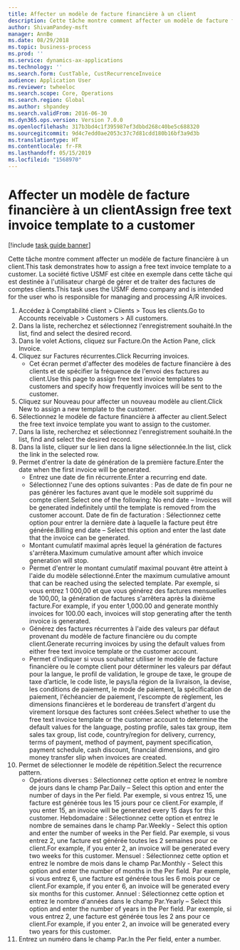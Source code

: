 ```yaml
---
title: Affecter un modèle de facture financière à un client
description: Cette tâche montre comment affecter un modèle de facture financière à un client.
author: ShivamPandey-msft
manager: AnnBe
ms.date: 08/29/2018
ms.topic: business-process
ms.prod: ''
ms.service: dynamics-ax-applications
ms.technology: ''
ms.search.form: CustTable, CustRecurrenceInvoice
audience: Application User
ms.reviewer: twheeloc
ms.search.scope: Core, Operations
ms.search.region: Global
ms.author: shpandey
ms.search.validFrom: 2016-06-30
ms.dyn365.ops.version: Version 7.0.0
ms.openlocfilehash: 317b3bd4c1f395987ef3dbbd268c40be5c688320
ms.sourcegitcommit: 9d4c7edd0ae2053c37c7d81cdd180b16bf3a9d3b
ms.translationtype: HT
ms.contentlocale: fr-FR
ms.lasthandoff: 05/15/2019
ms.locfileid: "1568970"
---
```

# <a name="assign-free-text-invoice-template-to-a-customer"></a><span data-ttu-id="61f4b-103">Affecter un modèle de facture financière à un client</span><span class="sxs-lookup"><span data-stu-id="61f4b-103">Assign free text invoice template to a customer</span></span>

[!include [task guide banner](../../includes/task-guide-banner.md)]

<span data-ttu-id="61f4b-104">Cette tâche montre comment affecter un modèle de facture financière à un client.</span><span class="sxs-lookup"><span data-stu-id="61f4b-104">This task demonstrates how to assign a free text invoice template to a customer.</span></span> <span data-ttu-id="61f4b-105">La société fictive USMF est citée en exemple dans cette tâche qui est destinée à l'utilisateur chargé de gérer et de traiter des factures de comptes clients.</span><span class="sxs-lookup"><span data-stu-id="61f4b-105">This task uses the USMF demo company and is intended for the user who is responsible for managing and processing A/R invoices.</span></span>

1. <span data-ttu-id="61f4b-106">Accédez à Comptabilité client > Clients > Tous les clients.</span><span class="sxs-lookup"><span data-stu-id="61f4b-106">Go to Accounts receivable > Customers > All customers.</span></span>
2. <span data-ttu-id="61f4b-107">Dans la liste, recherchez et sélectionnez l'enregistrement souhaité.</span><span class="sxs-lookup"><span data-stu-id="61f4b-107">In the list, find and select the desired record.</span></span>
3. <span data-ttu-id="61f4b-108">Dans le volet Actions, cliquez sur Facture.</span><span class="sxs-lookup"><span data-stu-id="61f4b-108">On the Action Pane, click Invoice.</span></span>
4. <span data-ttu-id="61f4b-109">Cliquez sur Factures récurrentes.</span><span class="sxs-lookup"><span data-stu-id="61f4b-109">Click Recurring invoices.</span></span>
    * <span data-ttu-id="61f4b-110">Cet écran permet d'affecter des modèles de facture financière à des clients et de spécifier la fréquence de l'envoi des factures au client.</span><span class="sxs-lookup"><span data-stu-id="61f4b-110">Use this page to assign free text invoice templates to customers and specify how frequently invoices will be sent to the customer.</span></span>  
5. <span data-ttu-id="61f4b-111">Cliquez sur Nouveau pour affecter un nouveau modèle au client.</span><span class="sxs-lookup"><span data-stu-id="61f4b-111">Click New to assign a new template to the customer.</span></span>
6. <span data-ttu-id="61f4b-112">Sélectionnez le modèle de facture financière à affecter au client.</span><span class="sxs-lookup"><span data-stu-id="61f4b-112">Select the free text invoice template you want to assign to the customer.</span></span>
7. <span data-ttu-id="61f4b-113">Dans la liste, recherchez et sélectionnez l'enregistrement souhaité.</span><span class="sxs-lookup"><span data-stu-id="61f4b-113">In the list, find and select the desired record.</span></span>
8. <span data-ttu-id="61f4b-114">Dans la liste, cliquer sur le lien dans la ligne sélectionnée.</span><span class="sxs-lookup"><span data-stu-id="61f4b-114">In the list, click the link in the selected row.</span></span>
9. <span data-ttu-id="61f4b-115">Permet d'entrer la date de génération de la première facture.</span><span class="sxs-lookup"><span data-stu-id="61f4b-115">Enter the date when the first invoice will be generated.</span></span>
    * <span data-ttu-id="61f4b-116">Entrez une date de fin récurrente.</span><span class="sxs-lookup"><span data-stu-id="61f4b-116">Enter a recurring end date.</span></span>  
    * <span data-ttu-id="61f4b-117">Sélectionnez l'une des options suivantes : Pas de date de fin pour ne pas générer les factures avant que le modèle soit supprimé du compte client.</span><span class="sxs-lookup"><span data-stu-id="61f4b-117">Select one of the following: No end date – Invoices will be generated indefinitely until the template is removed from the customer account.</span></span>  <span data-ttu-id="61f4b-118">Date de fin de facturation : Sélectionnez cette option pour entrer la dernière date à laquelle la facture peut être générée.</span><span class="sxs-lookup"><span data-stu-id="61f4b-118">Billing end date – Select this option and enter the last date that the invoice can be generated.</span></span>  
    * <span data-ttu-id="61f4b-119">Montant cumulatif maximal après lequel la génération de factures s'arrêtera.</span><span class="sxs-lookup"><span data-stu-id="61f4b-119">Maximum cumulative amount after which invoice generation will stop.</span></span>  
    * <span data-ttu-id="61f4b-120">Permet d'entrer le montant cumulatif maximal pouvant être atteint à l'aide du modèle sélectionné.</span><span class="sxs-lookup"><span data-stu-id="61f4b-120">Enter the maximum cumulative amount that can be reached using the selected template.</span></span> <span data-ttu-id="61f4b-121">Par exemple, si vous entrez 1 000,00 et que vous générez des factures mensuelles de 100,00, la génération de factures s'arrêtera après la dixième facture.</span><span class="sxs-lookup"><span data-stu-id="61f4b-121">For example, if you enter 1,000.00 and generate monthly invoices for 100.00 each, invoices will stop generating after the tenth invoice is generated.</span></span>  
    * <span data-ttu-id="61f4b-122">Générez des factures récurrentes à l'aide des valeurs par défaut provenant du modèle de facture financière ou du compte client.</span><span class="sxs-lookup"><span data-stu-id="61f4b-122">Generate recurring invoices by using the default values from either free text invoice template or the customer account.</span></span>  
    * <span data-ttu-id="61f4b-123">Permet d'indiquer si vous souhaitez utiliser le modèle de facture financière ou le compte client pour déterminer les valeurs par défaut pour la langue, le profil de validation, le groupe de taxe, le groupe de taxe d’article, le code liste, le pays/la région de la livraison, la devise, les conditions de paiement, le mode de paiement, la spécification de paiement, l'échéancier de paiement, l'escompte de règlement, les dimensions financières et le bordereau de transfert d'argent du virement lorsque des factures sont créées.</span><span class="sxs-lookup"><span data-stu-id="61f4b-123">Select whether to use the free text invoice template or the customer account to determine the default values for the language, posting profile, sales tax group, item sales tax group, list code, country/region for delivery, currency, terms of payment, method of payment, payment specification, payment schedule, cash discount, financial dimensions, and giro money transfer slip when invoices are created.</span></span>  
10. <span data-ttu-id="61f4b-124">Permet de sélectionner le modèle de répétition.</span><span class="sxs-lookup"><span data-stu-id="61f4b-124">Select the recurrence pattern.</span></span>
    * <span data-ttu-id="61f4b-125">Opérations diverses : Sélectionnez cette option et entrez le nombre de jours dans le champ Par.</span><span class="sxs-lookup"><span data-stu-id="61f4b-125">Daily – Select this option and enter the number of days in the Per field.</span></span> <span data-ttu-id="61f4b-126">Par exemple, si vous entrez 15, une facture est générée tous les 15 jours pour ce client.</span><span class="sxs-lookup"><span data-stu-id="61f4b-126">For example, if you enter 15, an invoice will be generated every 15 days for this customer.</span></span>  <span data-ttu-id="61f4b-127">Hebdomadaire : Sélectionnez cette option et entrez le nombre de semaines dans le champ Par.</span><span class="sxs-lookup"><span data-stu-id="61f4b-127">Weekly - Select this option and enter the number of weeks in the Per field.</span></span> <span data-ttu-id="61f4b-128">Par exemple, si vous entrez 2, une facture est générée toutes les 2 semaines pour ce client.</span><span class="sxs-lookup"><span data-stu-id="61f4b-128">For example, if you enter 2, an invoice will be generated every two weeks for this customer.</span></span>  <span data-ttu-id="61f4b-129">Mensuel : Sélectionnez cette option et entrez le nombre de mois dans le champ Par.</span><span class="sxs-lookup"><span data-stu-id="61f4b-129">Monthly - Select this option and enter the number of months in the Per field.</span></span> <span data-ttu-id="61f4b-130">Par exemple, si vous entrez 6, une facture est générée tous les 6 mois pour ce client.</span><span class="sxs-lookup"><span data-stu-id="61f4b-130">For example, if you enter 6, an invoice will be generated every six months for this customer.</span></span>  <span data-ttu-id="61f4b-131">Annuel : Sélectionnez cette option et entrez le nombre d'années dans le champ Par.</span><span class="sxs-lookup"><span data-stu-id="61f4b-131">Yearly – Select this option and enter the number of years in the Per field.</span></span> <span data-ttu-id="61f4b-132">Par exemple, si vous entrez 2, une facture est générée tous les 2 ans pour ce client.</span><span class="sxs-lookup"><span data-stu-id="61f4b-132">For example, if you enter 2, an invoice will be generated every two years for this customer.</span></span>  
11. <span data-ttu-id="61f4b-133">Entrez un numéro dans le champ Par.</span><span class="sxs-lookup"><span data-stu-id="61f4b-133">In the Per field, enter a number.</span></span>

